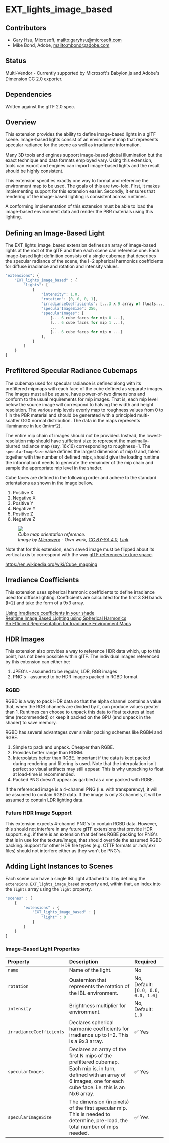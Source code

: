 # EXT_lights_image_based

## Contributors

* Gary Hsu, Microsoft, <mailto:garyhsu@microsoft.com>
* Mike Bond, Adobe, <mailto:mbond@adobe.com>

## Status

Multi-Vendor - Currently supported by Microsoft's Babylon.js and Adobe's Dimension CC 2.0 exporter.

## Dependencies

Written against the glTF 2.0 spec.

## Overview

This extension provides the ability to define image-based lights in a glTF scene. Image-based lights consist of an environment map that represents specular radiance for the scene as well as irradiance information.

Many 3D tools and engines support image-based global illumination but the exact technique and data formats employed vary. Using this extension, tools can export and engines can import image-based lights and the result should be highly consistent. 

This extension specifies exactly one way to format and reference the environment map to be used. The goals of this are two-fold. First, it makes implementing support for this extension easier. Secondly, it ensures that rendering of the image-based lighting is consistent across runtimes.

A conforming implementation of this extension must be able to load the image-based environment data and render the PBR materials using this lighting.

## Defining an Image-Based Light

The EXT_lights_image_based extension defines an array of image-based lights at the root of the glTF and then each scene can reference one. Each image-based light definition consists of a single cubemap that describes the specular radiance of the scene, the l=2 spherical harmonics coefficients for diffuse irradiance and rotation and intensity values.

```javascript
"extensions": {
    "EXT_lights_image_based" : {
        "lights": [
            {
                "intensity": 1.0,
                "rotation": [0, 0, 0, 1],
                "irradianceCoefficients": [...3 x 9 array of floats...],
                "specularImageSize": 256,
                "specularImages": [
                    [... 6 cube faces for mip 0 ...],
                    [... 6 cube faces for mip 1 ...],
                    ...
                    [... 6 cube faces for mip n ...]
                ],
            }
        ]
    }
}
```

## Prefiltered Specular Radiance Cubemaps

The cubemap used for specular radiance is defined along with its prefiltered mipmaps with each face of the cube defined as separate images. The images must all be square, have power-of-two dimensions and conform to the usual requirements for mip images. That is, each mip level below the source image will correspond to halving the width and height resolution. The various mip levels evenly map to roughness values from 0 to 1 in the PBR material and should be generated with a principled multi-scatter GGX normal distribution. The data in the maps represents illuminance in lux (lm/m^2).

The entire mip chain of images should not be provided. Instead, the lowest-resolution mip should have sufficient size to represent the maximally-blurred radiance map (say, 16x16) corresponding to roughness=1. The `specularImageSize` value defines the largest dimension of mip 0 and, taken together with the number of defined mips, should give the loading runtime the information it needs to generate the remainder of the mip chain and sample the appropriate mip level in the shader.

Cube faces are defined in the following order and adhere to the standard orientations as shown in the image bellow.
1. Positive X
1. Negative X
1. Positive Y
1. Negative Y
1. Positive Z
1. Negative Z

<figure>
<img src="./figures/Cube_map.svg"/>
<figcaption><em>Cube map orientation reference.<br>Image by <a href="//commons.wikimedia.org/w/index.php?title=User:Microwerx&amp;action=edit&amp;redlink=1" class="new" title="User:Microwerx (page does not exist)">Microwerx</a> - <span class="int-own-work" lang="en">Own work</span>, <a href="https://creativecommons.org/licenses/by-sa/4.0" title="Creative Commons Attribution-Share Alike 4.0">CC BY-SA 4.0</a>, <a href="https://commons.wikimedia.org/w/index.php?curid=48935423">Link</a></em></figcaption>
</figure>

Note that for this extension, each saved image must be flipped about its vertical axis to correspond with the way <a href="https://github.com/KhronosGroup/glTF/tree/master/specification/2.0#images">glTF references texture space</a>.

https://en.wikipedia.org/wiki/Cube_mapping


## Irradiance Coefficients

This extension uses spherical harmonic coefficients to define irradiance used for diffuse lighting. Coefficients are calculated for the first 3 SH bands (l=2) and take the form of a 9x3 array.  

[Using irradiance coefficients in your shade](https://google.github.io/filament/Filament.md.html#lighting/imagebasedlights/distantlightprobes)  
[Realtime Image Based Lighting using Spherical Harmonics](https://metashapes.com/blog/realtime-image-based-lighting-using-spherical-harmonics/)  
[An Efficient Representation for Irradiance Environment Maps](http://graphics.stanford.edu/papers/envmap/)  

## HDR Images

This extension also provides a way to reference HDR data which, up to this point, has not been possible within glTF. The individual images referenced by this extension can either be:
1. JPEG's - assumed to be regular, LDR, RGB images
2. PNG's - assumed to be HDR images packed in RGBD format.

### RGBD
RGBD is a way to pack HDR data so that the alpha channel contains a value that, when the RGB channels are divided by it, can produce values greater than 1. Runtimes can choose to unpack this data to float textures at load time (recommended) or keep it packed on the GPU (and unpack in the shader) to save memory.

RGBD has several advantages over similar packing schemes like RGBM and RGBE.

1. Simple to pack and unpack. Cheaper than RGBE.
2. Provides better range than RGBM.
3. Interpolates better than RGBE. Important if the data is kept packed during rendering and filtering is used. Note that the interpolation isn't perfect so visual artifacts may still appear. This is why unpacking to float at load-time is recommended.
4. Packed PNG doesn't appear as garbled as a one packed with RGBE.

If the referenced image is a 4-channel PNG (i.e. with transparency), it will be assumed to contain RGBD data. If the image is only 3 channels, it will be assumed to contain LDR lighting data.

### Future HDR Image Support
This extension expects 4-channel PNG's to contain RGBD data. However, this should not interfere in any future glTF extensions that provide HDR support. e.g. if there is an extension that defines RGBE packing for PNG's that is in use for the texture/image, that should override the assumed RGBD packing. Support for other HDR file types (e.g. CTTF formats or .hdr/.exr files) should not interfere either as they won't be PNG's.

## Adding Light Instances to Scenes

Each scene can have a single IBL light attached to it by defining the `extensions.EXT_lights_image_based` property and, within that, an index into the `lights` array using the `light` property.

```javascript
"scenes" : [
    {
        "extensions" : {
            "EXT_lights_image_based" : {
                "light" : 0
            }
        }
    }            
]
```

### Image-Based Light Properties

| Property | Description | Required |
|:-----------------------|:------------------------------------------| :--------------------------|
| `name` | Name of the light. | No |
| `rotation` | Quaternion that represents the rotation of the IBL environment. | No, Default: `[0.0, 0.0, 0.0, 1.0]` |
| `intensity` | Brightness multiplier for environment. | No, Default: `1.0` |
| `irradianceCoefficients` | Declares spherical harmonic coefficients for irradiance up to l=2. This is a 9x3 array. | :white_check_mark: Yes |
| `specularImages` | Declares an array of the first N mips of the prefiltered cubemap. Each mip is, in turn, defined with an array of 6 images, one for each cube face. i.e. this is an Nx6 array. | :white_check_mark: Yes |
| `specularImageSize` | The dimension (in pixels) of the first specular mip. This is needed to determine, pre-load, the total number of mips needed. | :white_check_mark: Yes |


